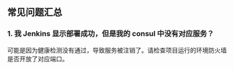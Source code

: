 ## 常见问题汇总

### 1. 我 Jenkins 显示部署成功，但是我的 consul 中没有对应服务？

可能是因为健康检测没有通过，导致服务被注销了。请检查项目运行的环境防火墙是否开放了对应端口。
